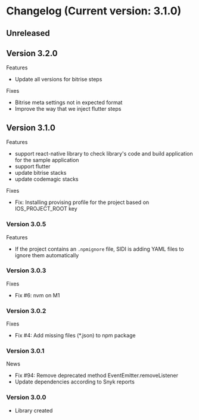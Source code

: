 # Changelog (Current version: 3.1.0)

## Unreleased

## Version 3.2.0

Features
- Update all versions for bitrise steps

Fixes
- Bitrise meta settings not in expected format
- Improve the way that we inject flutter steps

## Version 3.1.0

Features
- support react-native library to check library's code and build application for the sample application
- support flutter
- update bitrise stacks
- update codemagic stacks

Fixes
- Fix: Installing provising profile for the project based on IOS_PROJECT_ROOT key

### Version 3.0.5

Features
- If the project contains an `.npmignore` file, SIDI is adding YAML files to ignore them automatically

### Version 3.0.3

Fixes
- Fix #6: nvm on M1

### Version 3.0.2

Fixes
- Fix #4: Add missing files (*.json) to npm package

### Version 3.0.1

News
- Fix #94: Remove deprecated method EventEmitter.removeListener
- Update dependencies according to Snyk reports

### Version 3.0.0
- Library created